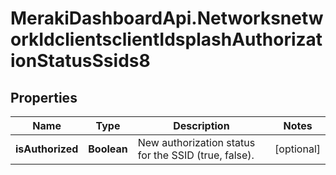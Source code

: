 # MerakiDashboardApi.NetworksnetworkIdclientsclientIdsplashAuthorizationStatusSsids8

## Properties
Name | Type | Description | Notes
------------ | ------------- | ------------- | -------------
**isAuthorized** | **Boolean** | New authorization status for the SSID (true, false). | [optional] 


